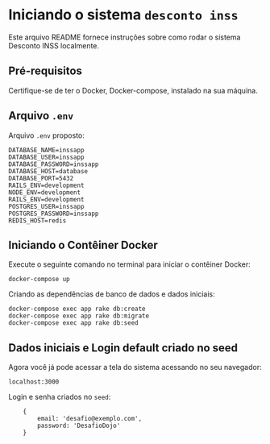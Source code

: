 # Iniciando o sistema `desconto inss`

Este arquivo README fornece instruções sobre como rodar o sistema Desconto INSS localmente.

## Pré-requisitos

Certifique-se de ter o Docker, Docker-compose, instalado na sua máquina.

## Arquivo `.env`

Arquivo `.env` proposto:

```
DATABASE_NAME=inssapp
DATABASE_USER=inssapp
DATABASE_PASSWORD=inssapp
DATABASE_HOST=database
DATABASE_PORT=5432
RAILS_ENV=development
NODE_ENV=development
RAILS_ENV=development
POSTGRES_USER=inssapp
POSTGRES_PASSWORD=inssapp
REDIS_HOST=redis
```

## Iniciando o Contêiner Docker

Execute o seguinte comando no terminal para iniciar o contêiner Docker:

```
docker-compose up
```

Criando as dependências de banco de dados e dados iniciais:

```
docker-compose exec app rake db:create
docker-compose exec app rake db:migrate
docker-compose exec app rake db:seed
```

## Dados iniciais e Login default criado no seed

Agora você já pode acessar a tela do sistema acessando no seu navegador:

```
localhost:3000
```

Login e senha criados no `seed`:

```
	{
		email: 'desafio@exemplo.com',
		password: 'DesafioDojo'
	}
```
